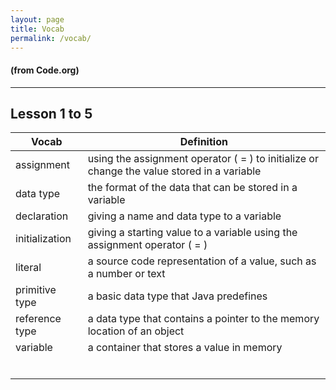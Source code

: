 ```yaml
---
layout: page
title: Vocab
permalink: /vocab/
---
```


#### (from Code.org)

---

## Lesson 1 to 5

| Vocab | Definition |
|-|-|
| assignment | using the assignment operator ( = ) to initialize or change the value stored in a variable |
| data type | the format of the data that can be stored in a variable |
| declaration | giving a name and data type to a variable |
| initialization | giving a starting value to a variable using the assignment operator ( = ) |
| literal | a source code representation of a value, such as a number or text |
| primitive type | a basic data type that Java predefines |
| reference type | a data type that contains a pointer to the memory location of an object |
| variable | a container that stores a value in memory |
|   |   |
|   |   |
|   |   |
|   |   |
|   |   |
|   |   |
